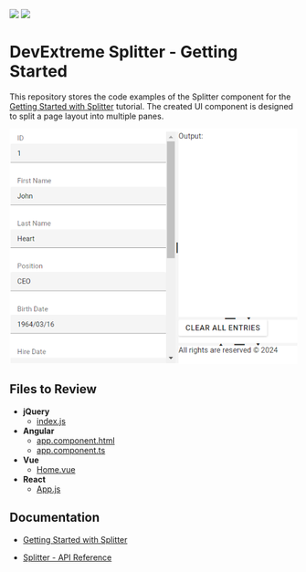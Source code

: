<!-- default badges list -->
[![](https://img.shields.io/badge/Open_in_DevExpress_Support_Center-FF7200?style=flat-square&logo=DevExpress&logoColor=white)](https://supportcenter.devexpress.com/ticket/details/T1234212)
[![](https://img.shields.io/badge/📖_How_to_use_DevExpress_Examples-e9f6fc?style=flat-square)](https://docs.devexpress.com/GeneralInformation/403183)
<!-- default badges end -->
# DevExtreme Splitter - Getting Started

This repository stores the code examples of the Splitter component for the [Getting Started with Splitter](https://js.devexpress.com/Documentation/Guide/UI_Components/Splitter/Getting_Started_with_Splitter/) tutorial. The created UI component is designed to split a page layout into multiple panes.

<div align="center"><img src="./Splitter.png" /></div>

## Files to Review

- **jQuery**
    - [index.js](jQuery/src/index.js)
- **Angular**
    - [app.component.html](Angular/src/app/app.component.html)
    - [app.component.ts](Angular/src/app/app.component.ts)
- **Vue**
    - [Home.vue](Vue/src/components/HomeContent.vue)
- **React**
    - [App.js](React/src/App.js)

## Documentation

- [Getting Started with Splitter](https://js.devexpress.com/Documentation/Guide/UI_Components/Splitter/Getting_Started_with_Splitter/)

- [Splitter - API Reference](https://js.devexpress.com/Documentation/ApiReference/UI_Components/dxSplitter/)
